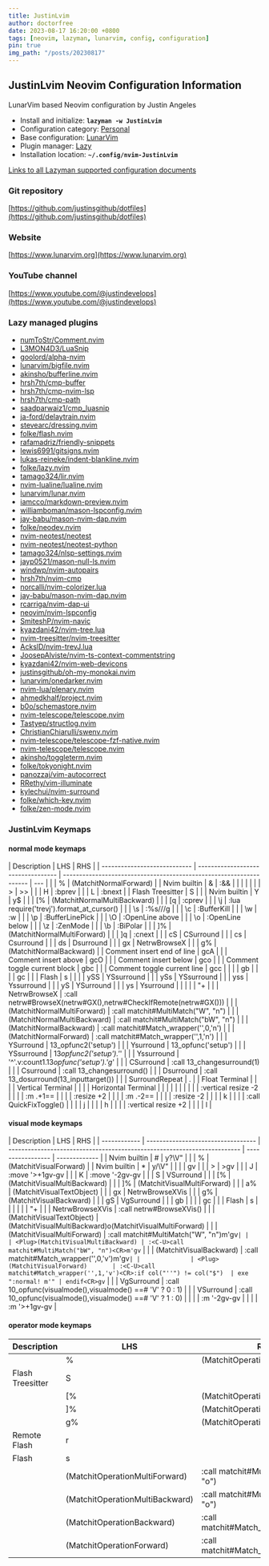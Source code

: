 ```yaml
---
title: JustinLvim
author: doctorfree
date: 2023-08-17 16:20:00 +0800
tags: [neovim, lazyman, lunarvim, config, configuration]
pin: true
img_path: "/posts/20230817"
---
```


## JustinLvim Neovim Configuration Information

LunarVim based Neovim configuration by Justin Angeles

- Install and initialize: **`lazyman -w JustinLvim`**
- Configuration category: [Personal](https://github.com/doctorfree/nvim-lazyman#personal-configurations)
- Base configuration: [LunarVim](https://www.lunarvim.org)
- Plugin manager: [Lazy](https://github.com/folke/lazy.nvim)
- Installation location: **`~/.config/nvim-JustinLvim`**

[Links to all Lazyman supported configuration documents](https://github.com/doctorfree/nvim-lazyman/wiki/infodocs)

### Git repository

[https://github.com/justinsgithub/dotfiles](https://github.com/justinsgithub/dotfiles)

### Website

[https://www.lunarvim.org](https://www.lunarvim.org)

### YouTube channel

[https://www.youtube.com/@justindevelops](https://www.youtube.com/@justindevelops)

### Lazy managed plugins

- [numToStr/Comment.nvim](https://github.com/numToStr/Comment.nvim)
- [L3MON4D3/LuaSnip](https://github.com/L3MON4D3/LuaSnip)
- [goolord/alpha-nvim](https://github.com/goolord/alpha-nvim)
- [lunarvim/bigfile.nvim](https://github.com/lunarvim/bigfile.nvim.git)
- [akinsho/bufferline.nvim](https://github.com/akinsho/bufferline.nvim)
- [hrsh7th/cmp-buffer](https://github.com/hrsh7th/cmp-buffer)
- [hrsh7th/cmp-nvim-lsp](https://github.com/hrsh7th/cmp-nvim-lsp)
- [hrsh7th/cmp-path](https://github.com/hrsh7th/cmp-path)
- [saadparwaiz1/cmp_luasnip](https://github.com/saadparwaiz1/cmp_luasnip)
- [ja-ford/delaytrain.nvim](https://github.com/ja-ford/delaytrain.nvim.git)
- [stevearc/dressing.nvim](https://github.com/stevearc/dressing.nvim)
- [folke/flash.nvim](https://github.com/folke/flash.nvim.git)
- [rafamadriz/friendly-snippets](https://github.com/rafamadriz/friendly-snippets)
- [lewis6991/gitsigns.nvim](https://github.com/lewis6991/gitsigns.nvim)
- [lukas-reineke/indent-blankline.nvim](https://github.com/lukas-reineke/indent-blankline.nvim)
- [folke/lazy.nvim](https://github.com/folke/lazy.nvim)
- [tamago324/lir.nvim](https://github.com/tamago324/lir.nvim.git)
- [nvim-lualine/lualine.nvim](https://github.com/nvim-lualine/lualine.nvim)
- [lunarvim/lunar.nvim](https://github.com/lunarvim/lunar.nvim.git)
- [iamcco/markdown-preview.nvim](https://github.com/iamcco/markdown-preview.nvim)
- [williamboman/mason-lspconfig.nvim](https://github.com/williamboman/mason-lspconfig.nvim)
- [jay-babu/mason-nvim-dap.nvim](https://github.com/jay-babu/mason-nvim-dap.nvim)
- [folke/neodev.nvim](https://github.com/folke/neodev.nvim)
- [nvim-neotest/neotest](https://github.com/nvim-neotest/neotest)
- [nvim-neotest/neotest-python](https://github.com/nvim-neotest/neotest-python)
- [tamago324/nlsp-settings.nvim](https://github.com/tamago324/nlsp-settings.nvim.git)
- [jayp0521/mason-null-ls.nvim](https://github.com/jayp0521/mason-null-ls.nvim)
- [windwp/nvim-autopairs](https://github.com/windwp/nvim-autopairs)
- [hrsh7th/nvim-cmp](https://github.com/hrsh7th/nvim-cmp)
- [norcalli/nvim-colorizer.lua](https://github.com/norcalli/nvim-colorizer.lua)
- [jay-babu/mason-nvim-dap.nvim](https://github.com/jay-babu/mason-nvim-dap.nvim)
- [rcarriga/nvim-dap-ui](https://github.com/rcarriga/nvim-dap-ui)
- [neovim/nvim-lspconfig](https://github.com/neovim/nvim-lspconfig)
- [SmiteshP/nvim-navic](https://github.com/SmiteshP/nvim-navic)
- [kyazdani42/nvim-tree.lua](https://github.com/kyazdani42/nvim-tree.lua)
- [nvim-treesitter/nvim-treesitter](https://github.com/nvim-treesitter/nvim-treesitter)
- [AckslD/nvim-trevJ.lua](https://github.com/AckslD/nvim-trevJ.lua.git)
- [JoosepAlviste/nvim-ts-context-commentstring](https://github.com/JoosepAlviste/nvim-ts-context-commentstring)
- [kyazdani42/nvim-web-devicons](https://github.com/kyazdani42/nvim-web-devicons)
- [justinsgithub/oh-my-monokai.nvim](https://github.com/justinsgithub/oh-my-monokai.nvim.git)
- [lunarvim/onedarker.nvim](https://github.com/lunarvim/onedarker.nvim.git)
- [nvim-lua/plenary.nvim](https://github.com/nvim-lua/plenary.nvim)
- [ahmedkhalf/project.nvim](https://github.com/ahmedkhalf/project.nvim)
- [b0o/schemastore.nvim](https://github.com/b0o/schemastore.nvim)
- [nvim-telescope/telescope.nvim](https://github.com/nvim-telescope/telescope.nvim)
- [Tastyep/structlog.nvim](https://github.com/Tastyep/structlog.nvim.git)
- [ChristianChiarulli/swenv.nvim](https://github.com/ChristianChiarulli/swenv.nvim.git)
- [nvim-telescope/telescope-fzf-native.nvim](https://github.com/nvim-telescope/telescope-fzf-native.nvim)
- [nvim-telescope/telescope.nvim](https://github.com/nvim-telescope/telescope.nvim)
- [akinsho/toggleterm.nvim](https://github.com/akinsho/toggleterm.nvim)
- [folke/tokyonight.nvim](https://github.com/folke/tokyonight.nvim)
- [panozzaj/vim-autocorrect](https://github.com/panozzaj/vim-autocorrect.git)
- [RRethy/vim-illuminate](https://github.com/RRethy/vim-illuminate)
- [kylechui/nvim-surround](https://github.com/kylechui/nvim-surround)
- [folke/which-key.nvim](https://github.com/folke/which-key.nvim)
- [folke/zen-mode.nvim](https://github.com/folke/zen-mode.nvim)

### JustinLvim Keymaps

#### normal mode keymaps

| Description                  | LHS                                | RHS                                                                 |
| ---------------------------- | ---------------------------------- | ------------------------------------------------------------------- | --- |
|                              | %                                  | <Plug>(MatchitNormalForward)                                        |
| Nvim builtin                 | &                                  | :&&<CR>                                                             |
|                              | <lt>                               | <lt><lt>                                                            |
|                              | >                                  | >>                                                                  |
|                              | H                                  | :bprev<CR>                                                          |
|                              | L                                  | :bnext<CR>                                                          |
| Flash Treesitter             | S                                  |                                                                     |
| Nvim builtin                 | Y                                  | y$                                                                  |
|                              | [%                                 | <Plug>(MatchitNormalMultiBackward)                                  |
|                              | [q                                 | :cprev<CR>                                                          |
|                              | \j                                 | :lua require('trevj').format_at_cursor()<CR>                        |
|                              | \s                                 | :%s///g                                                             |
|                              | \c                                 | :BufferKill<CR>                                                     |
|                              | \w                                 | :w<CR>                                                              |
|                              | \p                                 | :BufferLinePick<CR>                                                 |
|                              | \O                                 | :OpenLine above<CR>                                                 |
|                              | \o                                 | :OpenLine below<CR>                                                 |
|                              | \z                                 | :ZenMode<CR>                                                        |
|                              | \b                                 | :BiPolar<CR>                                                        |
|                              | ]%                                 | <Plug>(MatchitNormalMultiForward)                                   |
|                              | ]q                                 | :cnext<CR>                                                          |
|                              | cS                                 | <Plug>CSurround                                                     |
|                              | cs                                 | <Plug>Csurround                                                     |
|                              | ds                                 | <Plug>Dsurround                                                     |
|                              | gx                                 | <Plug>NetrwBrowseX                                                  |
|                              | g%                                 | <Plug>(MatchitNormalBackward)                                       |
| Comment insert end of line   | gcA                                |                                                                     |
| Comment insert above         | gcO                                |                                                                     |
| Comment insert below         | gco                                |                                                                     |
| Comment toggle current block | gbc                                |                                                                     |
| Comment toggle current line  | gcc                                |                                                                     |
|                              | gb                                 |                                                                     |
|                              | gc                                 |                                                                     |
| Flash                        | s                                  |                                                                     |
|                              | ySS                                | <Plug>YSsurround                                                    |
|                              | ySs                                | <Plug>YSsurround                                                    |
|                              | yss                                | <Plug>Yssurround                                                    |
|                              | yS                                 | <Plug>YSurround                                                     |
|                              | ys                                 | <Plug>Ysurround                                                     |
|                              |                                    |                                                                     | "+  |
|                              | <Plug>NetrwBrowseX                 | :call netrw#BrowseX(netrw#GX(),netrw#CheckIfRemote(netrw#GX()))<CR> |
|                              | <Plug>(MatchitNormalMultiForward)  | :<C-U>call matchit#MultiMatch("W", "n")<CR>                         |
|                              | <Plug>(MatchitNormalMultiBackward) | :<C-U>call matchit#MultiMatch("bW", "n")<CR>                        |
|                              | <Plug>(MatchitNormalBackward)      | :<C-U>call matchit#Match_wrapper('',0,'n')<CR>                      |
|                              | <Plug>(MatchitNormalForward)       | :<C-U>call matchit#Match_wrapper('',1,'n')<CR>                      |
|                              | <Plug>YSurround                    | <SNR>13_opfunc2('setup')                                            |
|                              | <Plug>Ysurround                    | <SNR>13_opfunc('setup')                                             |
|                              | <Plug>YSsurround                   | <SNR>13*opfunc2('setup').'*'                                        |
|                              | <Plug>Yssurround                   | '^'.v:count1.<SNR>13*opfunc('setup').'g*'                           |
|                              | <Plug>CSurround                    | :<C-U>call <SNR>13_changesurround(1)<CR>                            |
|                              | <Plug>Csurround                    | :<C-U>call <SNR>13_changesurround()<CR>                             |
|                              | <Plug>Dsurround                    | :<C-U>call <SNR>13_dosurround(<SNR>13_inputtarget())<CR>            |
|                              | <Plug>SurroundRepeat               | .                                                                   |
| Float Terminal               | <M-3>                              |                                                                     |
| Vertical Terminal            | <M-2>                              |                                                                     |
| Horizontal Terminal          | <M-1>                              |                                                                     |
|                              | <C-Bslash>                         |                                                                     |
|                              | <C-Left>                           | :vertical resize -2<CR>                                             |
|                              | <M-j>                              | :m .+1<CR>==                                                        |
|                              | <C-Down>                           | :resize +2<CR>                                                      |
|                              | <M-k>                              | :m .-2<CR>==                                                        |
|                              | <C-Up>                             | :resize -2<CR>                                                      |
|                              | <C-K>                              | <C-W>k                                                              |
|                              | <C-Q>                              | :call QuickFixToggle()<CR>                                          |
|                              | <C-J>                              | <C-W>j                                                              |
|                              | <C-H>                              | <C-W>h                                                              |
|                              | <C-Right>                          | :vertical resize +2<CR>                                             |
|                              | <C-L>                              | <C-W>l                                                              |

#### visual mode keymaps

| Description  | LHS                                | RHS                                                                      |
| ------------ | ---------------------------------- | ------------------------------------------------------------------------ | ----------------- | ------------- |
| Nvim builtin | #                                  | y?\V<C-R>"<CR>                                                           |
|              | %                                  | <Plug>(MatchitVisualForward)                                             |
| Nvim builtin | \*                                 | y/\V<C-R>"<CR>                                                           |
|              | <lt>                               | <lt>gv                                                                   |
|              | >                                  | >gv                                                                      |
|              | J                                  | :move '>+1<CR>gv-gv                                                      |
|              | K                                  | :move '<lt>-2<CR>gv-gv                                                   |
|              | S                                  | <Plug>VSurround                                                          |
|              | [%                                 | <Plug>(MatchitVisualMultiBackward)                                       |
|              | ]%                                 | <Plug>(MatchitVisualMultiForward)                                        |
|              | a%                                 | <Plug>(MatchitVisualTextObject)                                          |
|              | gx                                 | <Plug>NetrwBrowseXVis                                                    |
|              | g%                                 | <Plug>(MatchitVisualBackward)                                            |
|              | gS                                 | <Plug>VgSurround                                                         |
|              | gb                                 |                                                                          |
|              | gc                                 |                                                                          |
| Flash        | s                                  |                                                                          |
|              |                                    |                                                                          | "+                |
|              | <Plug>NetrwBrowseXVis              | :<C-U>call netrw#BrowseXVis()<CR>                                        |
|              | <Plug>(MatchitVisualTextObject)    | <Plug>(MatchitVisualMultiBackward)o<Plug>(MatchitVisualMultiForward)     |
|              | <Plug>(MatchitVisualMultiForward)  | :<C-U>call matchit#MultiMatch("W", "n")<CR>m'gv``|
|              | <Plug>(MatchitVisualMultiBackward) | :<C-U>call matchit#MultiMatch("bW", "n")<CR>m'gv``                       |
|              | <Plug>(MatchitVisualBackward)      | :<C-U>call matchit#Match_wrapper('',0,'v')<CR>m'gv``|
|              | <Plug>(MatchitVisualForward)       | :<C-U>call matchit#Match_wrapper('',1,'v')<CR>:if col("''") != col("$")  | exe ":normal! m'" | endif<CR>gv`` |
|              | <Plug>VgSurround                   | :<C-U>call <SNR>10_opfunc(visualmode(),visualmode() ==# 'V' ? 0 : 1)<CR> |
|              | <Plug>VSurround                    | :<C-U>call <SNR>10_opfunc(visualmode(),visualmode() ==# 'V' ? 1 : 0)<CR> |
|              | <M-k>                              | :m '<lt>-2<CR>gv-gv                                                      |
|              | <M-j>                              | :m '>+1<CR>gv-gv                                                         |

#### operator mode keymaps

| Description      | LHS                                   | RHS                                            |
| ---------------- | ------------------------------------- | ---------------------------------------------- |
|                  | %                                     | <Plug>(MatchitOperationForward)                |
| Flash Treesitter | S                                     |                                                |
|                  | [%                                    | <Plug>(MatchitOperationMultiBackward)          |
|                  | ]%                                    | <Plug>(MatchitOperationMultiForward)           |
|                  | g%                                    | <Plug>(MatchitOperationBackward)               |
| Remote Flash     | r                                     |                                                |
| Flash            | s                                     |                                                |
|                  | <Plug>(MatchitOperationMultiForward)  | :<C-U>call matchit#MultiMatch("W", "o")<CR>    |
|                  | <Plug>(MatchitOperationMultiBackward) | :<C-U>call matchit#MultiMatch("bW", "o")<CR>   |
|                  | <Plug>(MatchitOperationBackward)      | :<C-U>call matchit#Match_wrapper('',0,'o')<CR> |
|                  | <Plug>(MatchitOperationForward)       | :<C-U>call matchit#Match_wrapper('',1,'o')<CR> |
